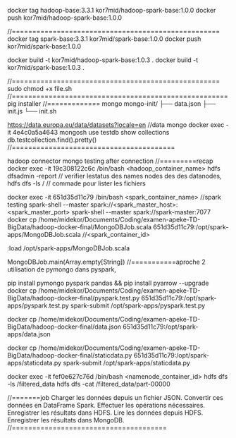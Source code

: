 docker tag hadoop-base:3.3.1 kor7mid/hadoop-spark-base:1.0.0
docker push kor7mid/hadoop-spark-base:1.0.0

//===================================================
docker tag spark-base:3.3.1 kor7mid/spark-base:1.0.0
docker push kor7mid/spark-base:1.0.0

docker build -t kor7mid/hadoop-spark-base:1.0.3 .
docker build -t kor7mid/spark-base:1.0.3 .

//===================================================
sudo chmod +x file.sh
//=====================================================
pig installer
//============= mongo
mongo-init/
├── data.json
├── init.js
└── init.sh

https://data.europa.eu/data/datasets?locale=en //data mongo
docker exec -it 4e4c0a5a4643 mongosh
use testdb
show collections
db.testcollection.find().pretty()
//========================================

hadoop connector mongo testing after connection
//=========recap
docker exec -it 19c308122c6c /bin/bash <hadoop_container_name>
hdfs dfsadmin -report // verifier lestatus des names nodes des des datanodes,
hdfs dfs -ls / // commade pour lister les fichiers

docker exec -it 651d35d11c79 /bin/bash <spark_container_name> //spark testing
spark-shell --master spark://<spark_master_host>:<spark_master_port>
spark-shell --master spark://spark-master:7077
docker cp /home/midekor/Documents/Coding/examen-apeke-TD-BigData/hadoop-docker-final/MongoDBJob.scala 651d35d11c79:/opt/spark-apps/MongoDBJob.scala //<spark_container_id>

:load /opt/spark-apps/MongoDBJob.scala

MongoDBJob.main(Array.empty[String])
//===========aproche 2 utilisation de pymongo dans pyspark,

pip install pymongo pyspark pandas && pip install pyarrow --upgrade
docker cp /home/midekor/Documents/Coding/examen-apeke-TD-BigData/hadoop-docker-final/pyspark.test.py 651d35d11c79:/opt/spark-apps/pyspark.test.py
spark-submit /opt/spark-apps/pyspark.test.py

docker cp /home/midekor/Documents/Coding/examen-apeke-TD-BigData/hadoop-docker-final/data.json 651d35d11c79:/opt/spark-apps/data.json

docker cp /home/midekor/Documents/Coding/examen-apeke-TD-BigData/hadoop-docker-final/staticdata.py 651d35d11c79:/opt/spark-apps/staticdata.py
spark-submit /opt/spark-apps/staticdata.py

docker exec -it fef0e627c76d /bin/bash <namenode_container_id>
hdfs dfs -ls /filtered_data
hdfs dfs -cat /filtered_data/part-00000

//=======job
Charger les données depuis un fichier JSON.
Convertir ces données en DataFrame Spark.
Effectuer les opérations nécessaires.
Enregistrer les résultats dans HDFS.
Lire les données depuis HDFS.
Enregistrer les résultats dans MongoDB.
//======================================
